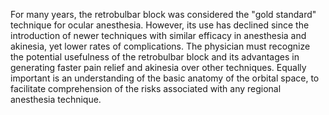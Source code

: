 For many years, the retrobulbar block was considered the "gold standard" technique for ocular anesthesia. However, its use has declined since the introduction of newer techniques with similar efficacy in anesthesia and akinesia, yet lower rates of complications. The physician must recognize the potential usefulness of the retrobulbar block and its advantages in generating faster pain relief and akinesia over other techniques. Equally important is an understanding of the basic anatomy of the orbital space, to facilitate comprehension of the risks associated with any regional anesthesia technique.